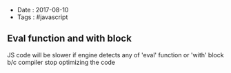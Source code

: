 - Date : 2017-08-10
- Tags : #javascript

## Eval function and with block

JS code will be slower if engine detects any of 'eval' function or 'with' block b/c compiler stop optimizing the code

